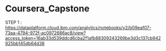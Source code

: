 # Coursera_Capstone
STEP 1 : 
https://dataplatform.cloud.ibm.com/analytics/notebooks/v2/b09eaf07-73aa-4794-972f-ac0972686ac8/view?access_token=16ab33d539ddcd6cba2f1afb88309243269be3d3c137cb942925bb145db64d38

